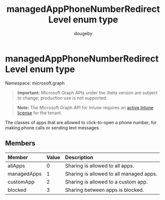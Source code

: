 ﻿---
title: "managedAppPhoneNumberRedirectLevel enum type"
description: "The classes of apps that are allowed to click-to-open a phone number, for making phone calls or sending text messages."
author: "dougeby"
localization_priority: Normal
ms.prod: "intune"
doc_type: enumPageType
---

# managedAppPhoneNumberRedirectLevel enum type

Namespace: microsoft.graph

> **Important:** Microsoft Graph APIs under the /beta version are subject to change; production use is not supported.

> **Note:** The Microsoft Graph API for Intune requires an [active Intune license](https://go.microsoft.com/fwlink/?linkid=839381) for the tenant.

The classes of apps that are allowed to click-to-open a phone number, for making phone calls or sending text messages.

## Members

| Member      | Value | Description                             |
| :---------- | :---- | :-------------------------------------- |
| allApps     | 0     | Sharing is allowed to all apps.         |
| managedApps | 1     | Sharing is allowed to all managed apps. |
| customApp   | 2     | Sharing is allowed to a custom app.     |
| blocked     | 3     | Sharing between apps is blocked.        |
